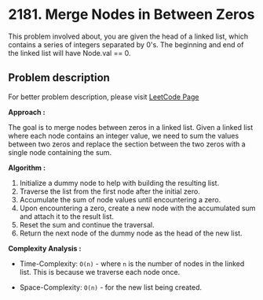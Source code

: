 # 2181. Merge Nodes in Between Zeros

This problem involved about, you are given the head of a linked list, which contains a series of integers separated by 0's. The beginning and end of the linked list will have Node.val == 0.<br/>

## Problem description

For better problem description, please visit [LeetCode Page](https://leetcode.com/problems/merge-nodes-in-between-zeros/description/)

**Approach :**<br/>

The goal is to merge nodes between zeros in a linked list. Given a linked list where each node contains an integer value, we need to sum the values between two zeros and replace the section between the two zeros with a single node containing the sum.

**Algorithm :**<br/>

1. Initialize a dummy node to help with building the resulting list.
2. Traverse the list from the first node after the initial zero.
3. Accumulate the sum of node values until encountering a zero.
4. Upon encountering a zero, create a new node with the accumulated sum and attach it to the result list.
5. Reset the sum and continue the traversal.
6. Return the next node of the dummy node as the head of the new list.

**Complexity Analysis :**<br/>

-   Time-Complexity: `O(n)` - where `n` is the number of nodes in the linked list. This is because we traverse each node once.

-   Space-Complexity: `O(n)` - for the new list being created.